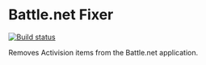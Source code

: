 # Battle.net Fixer
[![Build status](https://ci.appveyor.com/api/projects/status/fj3cds7r75davuv9?svg=true)](https://ci.appveyor.com/project/sehra/bnetfix)

Removes Activision items from the Battle.net application.

